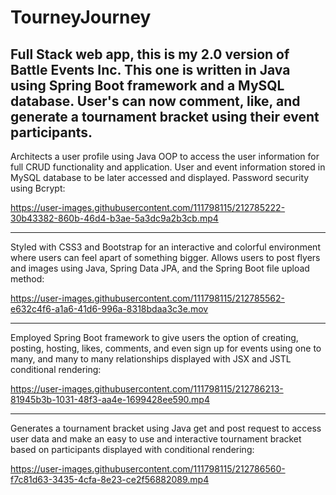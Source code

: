 # TourneyJourney
Full Stack web app, this is my 2.0 version of Battle Events Inc. This one is written in Java using Spring Boot framework and a MySQL database. User's can now comment, like, and generate a tournament bracket using their event participants.
---

Architects a user profile using Java OOP to access the user information for full CRUD functionality and application. User and event information stored in MySQL database to be later accessed and displayed. Password security using Bcrypt:

https://user-images.githubusercontent.com/111798115/212785222-30b43382-860b-46d4-b3ae-5a3dc9a2b3cb.mp4

---
Styled with CSS3 and Bootstrap for an interactive and colorful environment where users can feel apart of something bigger. Allows users to post flyers and images using Java, Spring Data JPA, and the Spring Boot file upload method:

https://user-images.githubusercontent.com/111798115/212785562-e632c4f6-a1a6-41d6-996a-8318bdaa3c3e.mov

---
Employed Spring Boot framework to give users the option of creating, posting, hosting, likes, comments, and even sign up for events using one to many, and many to many relationships displayed with JSX and JSTL conditional rendering:



https://user-images.githubusercontent.com/111798115/212786213-81945b3b-1031-48f3-aa4e-1699428ee590.mp4

---
Generates a tournament bracket using Java get and post request to access user data and make an easy to use and interactive tournament bracket based on participants displayed with conditional rendering:


https://user-images.githubusercontent.com/111798115/212786560-f7c81d63-3435-4cfa-8e23-ce2f56882089.mp4


